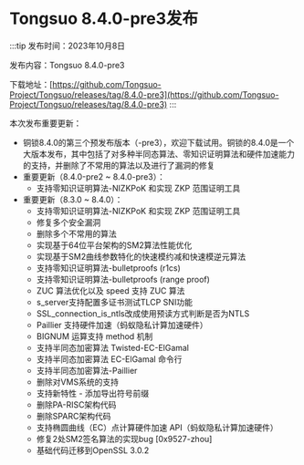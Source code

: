 # Tongsuo 8.4.0-pre3发布

:::tip
发布时间：2023年10月8日

发布内容：Tongsuo 8.4.0-pre3

下载地址：[https://github.com/Tongsuo-Project/Tongsuo/releases/tag/8.4.0-pre3](https://github.com/Tongsuo-Project/Tongsuo/releases/tag/8.4.0-pre3)
:::

本次发布重要更新：

- 铜锁8.4.0的第三个预发布版本（-pre3），欢迎下载试用。铜锁的8.4.0是一个大版本发布，其中包括了对多种半同态算法、零知识证明算法和硬件加速能力的支持，并删除了不常用的算法以及进行了漏洞的修复
- 重要更新（8.4.0-pre2 ~ 8.4.0-pre3）：
   - 支持零知识证明算法-NIZKPoK 和实现 ZKP 范围证明工具
- 重要更新（8.3.0 ~ 8.4.0）：
   - 支持零知识证明算法-NIZKPoK 和实现 ZKP 范围证明工具
   - 修复多个安全漏洞
   - 删除多个不常用的算法
   - 实现基于64位平台架构的SM2算法性能优化
   - 实现基于SM2曲线参数特化的快速模约减和快速模逆元算法
   - 支持零知识证明算法-bulletproofs (r1cs)
   - 支持零知识证明算法-bulletproofs (range proof)
   - ZUC 算法优化以及 speed 支持 ZUC 算法
   - s_server支持配置多证书测试TLCP SNI功能
   - SSL_connection_is_ntls改成使用预读方式判断是否为NTLS
   - Paillier 支持硬件加速（蚂蚁隐私计算加速硬件）
   - BIGNUM 运算支持 method 机制
   - 支持半同态加密算法 Twisted-EC-ElGamal
   - 支持半同态加密算法 EC-ElGamal 命令行
   - 支持半同态加密算法-Paillier
   - 删除对VMS系统的支持
   - 支持新特性 - 添加导出符号前缀
   - 删除PA-RISC架构代码
   - 删除SPARC架构代码
   - 支持椭圆曲线（EC）点计算硬件加速 API（蚂蚁隐私计算加速硬件）
   - 修复2处SM2签名算法的实现bug [0x9527-zhou]
   - 基础代码迁移到OpenSSL 3.0.2


